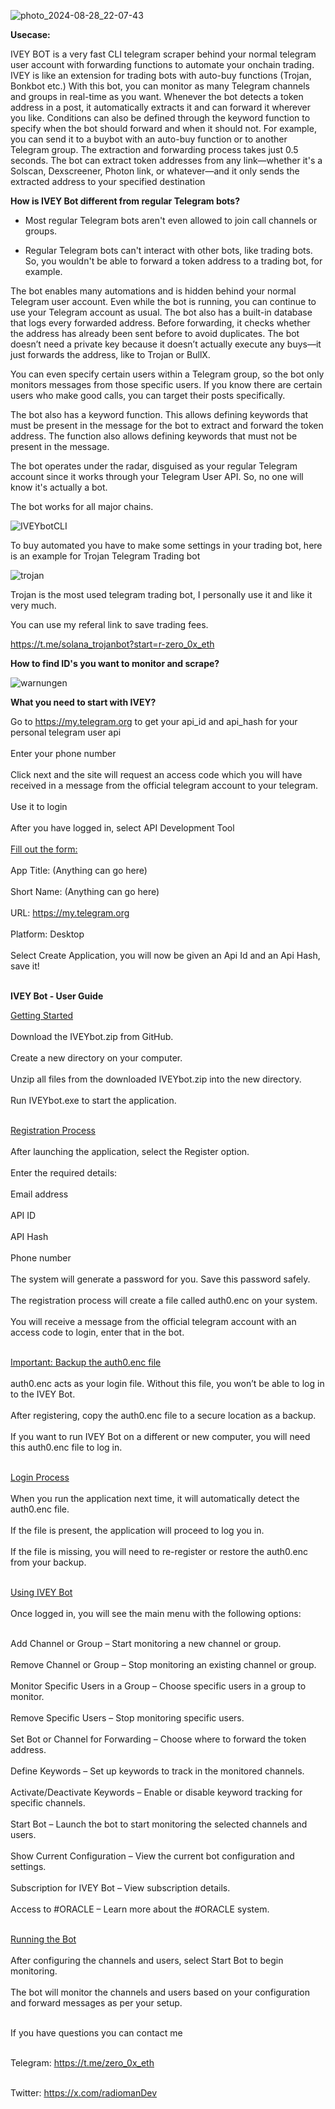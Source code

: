 ![photo_2024-08-28_22-07-43](https://github.com/user-attachments/assets/e1a9aedd-a065-40fb-8670-a43fb1ddd309)

**Usecase:**

IVEY BOT is a very fast CLI telegram scraper behind your normal telegram user account with forwarding functions to automate your onchain trading.
IVEY is like an extension for trading bots with auto-buy functions (Trojan, Bonkbot etc.)
With this bot, you can monitor as many Telegram channels and groups in real-time as you want. Whenever the bot detects a token address in a post, it automatically extracts it and can forward it wherever you like. Conditions can also be defined through the keyword function to specify when the bot should forward and when it should not.
For example, you can send it to a buybot with an auto-buy function or to another Telegram group. The extraction and forwarding process takes just 0.5 seconds. The bot can extract token addresses from
any link—whether it's a Solscan, Dexscreener, Photon link, or whatever—and it only sends the extracted address to your specified destination

**How is IVEY Bot different from regular Telegram bots?**

- Most regular Telegram bots aren't even allowed to join call channels or groups.

- Regular Telegram bots can't interact with other bots, like trading bots. So, you wouldn't be able to forward a token address to a trading bot, for example.

The bot enables many automations and is hidden behind your normal Telegram user account. Even while the bot is running, you can continue to use your Telegram account as usual.
The bot also has a built-in database that logs every forwarded address. Before forwarding, it checks whether the address has already been sent before to avoid duplicates. 
The bot doesn’t need a private key because it doesn’t actually execute any buys—it just forwards the address, like to Trojan or BullX.

You can even specify certain users within a Telegram group, so the bot only monitors messages from those specific users. If you know there are certain users who make good calls, 
you can target their posts specifically. 

The bot also has a keyword function. This allows defining keywords that must be present in the message for the bot to extract and forward the token address. The function also allows defining keywords that must not be present in the message.

The bot operates under the radar, disguised as your regular Telegram account since it works through your Telegram User API. So, no one will know it's actually a bot.

The bot works for all major chains.

![IVEYbotCLI](https://github.com/user-attachments/assets/a1f60615-a1d3-49eb-b74c-a7392cfcde6e)

To buy automated you have to make some settings in your trading bot, here is an example for Trojan Telegram Trading bot

![trojan](https://github.com/user-attachments/assets/5af09371-1cfd-4ad6-a444-429133cb895e)

Trojan is the most used telegram trading bot, I personally use it and like it very much.

You can use my referal link to save trading fees.

https://t.me/solana_trojanbot?start=r-zero_0x_eth

**How to find ID's you want to monitor and scrape?**


![warnungen](https://github.com/user-attachments/assets/38a346f9-ca89-46e4-add1-e42f8b2f6e97)


**What you need to start with IVEY?**

Go to https://my.telegram.org to get your api_id and api_hash for your personal telegram user api<br><br>
Enter your phone number<br><br>
Click next and the site will request an access code which you will have received in a message from the official telegram account to your telegram.<br><br>
Use it to login<br><br>
After you have logged in, select API Development Tool<br><br>
<u>Fill out the form:</u><br><br>
App Title: (Anything can go here)<br><br>
Short Name: (Anything can go here)<br><br>
URL: https://my.telegram.org<br><br>
Platform: Desktop<br><br>
Select Create Application, you will now be given an Api Id and an Api Hash, save it!<br><br>

**IVEY Bot - User Guide**

<u>Getting Started</u><br><br>
Download the IVEYbot.zip from GitHub.<br><br>
Create a new directory on your computer.<br><br>
Unzip all files from the downloaded IVEYbot.zip into the new directory.<br><br>
Run IVEYbot.exe to start the application.<br><br>

<u>Registration Process</u><br><br>
After launching the application, select the Register option.<br><br>
Enter the required details:<br><br>
Email address<br><br>
API ID<br><br>
API Hash<br><br>
Phone number<br><br>
The system will generate a password for you. Save this password safely.<br><br>
The registration process will create a file called auth0.enc on your system.<br><br>
You will receive a message from the official telegram account with an access code to login, enter that in the bot.<br><br>

<u>Important: Backup the auth0.enc file</u><br><br>
auth0.enc acts as your login file. Without this file, you won’t be able to log in to the IVEY Bot.<br><br>
After registering, copy the auth0.enc file to a secure location as a backup.<br><br>
If you want to run IVEY Bot on a different or new computer, you will need this auth0.enc file to log in.<br><br>

<u>Login Process</u><br><br>
When you run the application next time, it will automatically detect the auth0.enc file.<br><br>
If the file is present, the application will proceed to log you in.<br><br>
If the file is missing, you will need to re-register or restore the auth0.enc from your backup.<br><br>

<u>Using IVEY Bot</u><br><br>
Once logged in, you will see the main menu with the following options:<br><br>

Add Channel or Group – Start monitoring a new channel or group.<br><br>
Remove Channel or Group – Stop monitoring an existing channel or group.<br><br>
Monitor Specific Users in a Group – Choose specific users in a group to monitor.<br><br>
Remove Specific Users – Stop monitoring specific users.<br><br>
Set Bot or Channel for Forwarding – Choose where to forward the token address.<br><br>
Define Keywords – Set up keywords to track in the monitored channels.<br><br>
Activate/Deactivate Keywords – Enable or disable keyword tracking for specific channels.<br><br>
Start Bot – Launch the bot to start monitoring the selected channels and users.<br><br>
Show Current Configuration – View the current bot configuration and settings.<br><br>
Subscription for IVEY Bot – View subscription details.<br><br>
Access to #ORACLE – Learn more about the #ORACLE system.<br><br>

<u>Running the Bot</u><br><br>
After configuring the channels and users, select Start Bot to begin monitoring.<br><br>
The bot will monitor the channels and users based on your configuration and forward messages as per your setup.<br><br>

If you have questions you can contact me<br><br>

Telegram: https://t.me/zero_0x_eth<br><br>

Twitter: https://x.com/radiomanDev<br><br>
